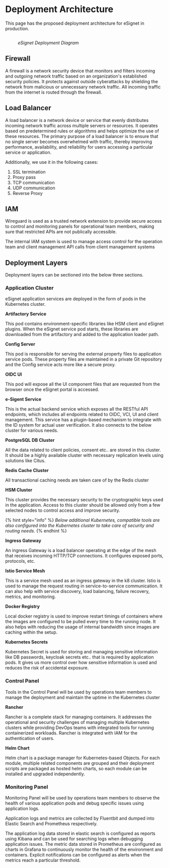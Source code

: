 # Deployment Architecture

This page has the proposed deployment architecture for eSignet in production.

<figure><img src="../.gitbook/assets/deployment-diagram.png" alt=""><figcaption><p><em>eSignet Deployment Diagram</em></p></figcaption></figure>

## Firewall

A firewall is a network security device that monitors and filters incoming and outgoing network traffic based on an organization's established security policies. It protects against outside cyberattacks by shielding the network from malicious or unnecessary network traffic. All incoming traffic from the internet is routed through the firewall.

## Load Balancer

A load balancer is a network device or service that evenly distributes incoming network traffic across multiple servers or resources. It operates based on predetermined rules or algorithms and helps optimize the use of these resources. The primary purpose of a load balancer is to ensure that no single server becomes overwhelmed with traffic, thereby improving performance, availability, and reliability for users accessing a particular service or application.

Additionally, we use it in the following cases:

1. SSL termination
2. Proxy pass
3. TCP communication
4. UDP communication
5. Reverse Proxy

## IAM

Wireguard is used as a trusted network extension to provide secure access to control and monitoring panels for operational team members, making sure that restricted APIs are not publically accessible.

The internal IAM system is used to manage access control for the operation team and client management API calls from client management systems

## Deployment Layers

Deployment layers can be sectioned into the below three sections.

### Application Cluster

eSignet application services are deployed in the form of pods in the Kubernetes cluster.

**Artifactory Service**

This pod contains environment-specific libraries like HSM client and eSignet plugins. When the eSignet service pod starts, these libraries are downloaded from the artifactory and added to the application loader path.

**Config Server**

This pod is responsible for serving the external property files to application service pods. These property files are maintained in a private Git repository and the Config service acts more like a secure proxy.

**OIDC UI**

This pod will expose all the UI component files that are requested from the browser once the eSignet portal is accessed.

**e-Sigent Service**

This is the actual backend service which exposes all the RESTful API endpoints, which includes all endpoints related to OIDC, VCI, UI and client management. This service has a plugin-based mechanism to integrate with the ID system for actual user verification. It also connects to the below cluster for various needs.

**PostgreSQL DB Cluster**

All the data related to client policies, consent etc.. are stored in this cluster. It should be a highly available cluster with necessary replication levels using solutions like Citus.

**Redis Cache Cluster**

All transactional caching needs are taken care of by the Redis cluster

**HSM Cluster**

This cluster provides the necessary security to the cryptographic keys used in the application. Access to this cluster should be allowed only from a few selected nodes to control access and improve security.

{% hint style="info" %}
_Below additional Kubernetes, compatible tools are also configured into the Kubernetes cluster to take care of security and routing needs._
{% endhint %}

**Ingress Gateway**

An ingress Gateway is a load balancer operating at the edge of the mesh that receives incoming HTTP/TCP connections. It configures exposed ports, protocols, etc.

**Istio Service Mesh**

This is a service mesh used as an ingress gateway in the k8 cluster. Istio is used to manage the request routing in service-to-service communication. It can also help with service discovery, load balancing, failure recovery, metrics, and monitoring.

**Docker Registry**

Local docker registry is used to improve restart timings of containers where the images are configured to be pulled every time to the running node. It also helps with reducing the usage of internal bandwidth since images are caching within the setup.

**Kubernetes Secrets**

Kubernetes Secret is used for storing and managing sensitive information like DB passwords, keycloak secrets etc.. that is required by application pods. It gives us more control over how sensitive information is used and reduces the risk of accidental exposure.

### Control Panel

Tools in the Control Panel will be used by operations team members to manage the deployment and maintain the uptime in the Kubernetes cluster

**Rancher**

Rancher is a complete stack for managing containers. It addresses the operational and security challenges of managing multiple Kubernetes clusters while providing DevOps teams with integrated tools for running containerized workloads. Rancher is integrated with IAM for the authentication of users.

**Helm Chart**

Helm chart is a package manager for Kubernetes-based Objects. For each module, multiple related components are grouped and their deployment scripts are packaged as hosted helm charts, so each module can be installed and upgraded independently.

### Monitoring Panel

Monitoring Panel will be used by operations team members to observe the health of various application pods and debug specific issues using application logs.

Application logs and metrics are collected by Fluentbit and dumped into Elastic Search and Prometheus respectively.

The application log data stored in elastic search is configured as reports using Kibana and can be used for searching logs when debugging application issues. The metric data stored in Prometheus are configured as charts in Grafana to continuously monitor the health of the environment and containers. Explicit notifications can be configured as alerts when the metrics reach a particular threshold.
